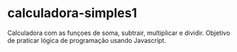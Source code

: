 # calculadora-simples1
Calculadora com as funçoes de soma, subtrair, multiplicar e dividir. Objetivo de praticar lógica de programação usando Javascript.
